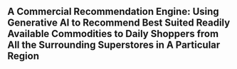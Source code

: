 ## A Commercial Recommendation Engine: Using Generative AI to Recommend Best Suited Readily Available Commodities to Daily Shoppers from All the Surrounding Superstores in A Particular Region
